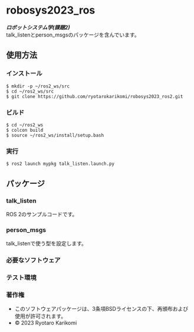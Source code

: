 # robosys2023_ros
***ロボットシステム学(課題2)***  
talk_listenとperson_msgsのパッケージを含んでいます。

## 使用方法
### インストール
```
$ mkdir -p ~/ros2_ws/src
$ cd ~/ros2_ws/src
$ git clone https://github.com/ryotarokarikomi/robosys2023_ros2.git
```

### ビルド
```
$ cd ~/ros2_ws
$ colcon build
$ source ~/ros2_ws/install/setup.bash
```

### 実行
```
$ ros2 launch mypkg talk_listen.launch.py
```

## パッケージ
### talk_listen
ROS 2のサンプルコードです。

### person_msgs
talk_listenで使う型を設定します。

### 必要なソフトウェア

### テスト環境

### 著作権
  * このソフトウェアパッケージは、3条項BSDライセンスの下、再頒布および使用が許可されます。
  * © 2023 Ryotaro Karikomi
